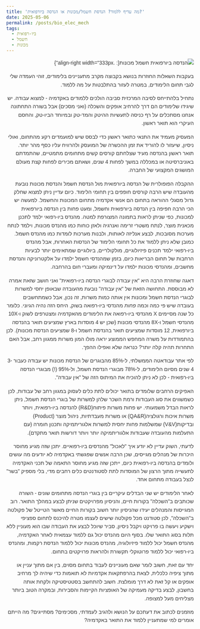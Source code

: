 ```yaml
---
title: 'מה עדיף ללמוד? הנדסת חשמל/מכונות או הנדסה ביורפואית?'
date: 2025-05-06
permalink: /posts/bio_elec_mech
tags:
  - ביו-רפואית
  - חשמל
  - מכונות
---
```

<div dir="rtl" style="font-family: Arial, sans-serif; line-height: 1.6; color: #333; max-width: 800px; margin: auto; text-align: right;">

![הנדסה ביורפואית חשמל מכונות](https://ranbenayoun.github.io/ranbe/images/הנדסהביורפואיתמכונותחשמל.png){: .align-right width="333px"}

<p>בעקבות השאלות החוזרות בנושא בקבוצה מקרב מתעניינים בלימודים, זוהי העמדה שלי לגבי תחום הלימודים, במטרה לעזור בהתלבטות על מה ללמוד.</p>

<p>נתחיל בלהתייחס לסיבה המרכזית סביבה הולכים ללמודים באקדמיה - למצוא עבודה. יש שיגידו שלימודים הם דרך להרחיב אופקים והשכלה (ואני מסכים) אבל בשורה התחתונה אנחנו מסתכלים על רף כניסה לתעשיות ההיטק והמד-טק ובמיוחד הביו-טק, והחסם העיקרי הוא תואר ראשון.</p>

<p>המעסיק מעמיד את התנאי כתואר ראשון כדי לבסס שיש למועמדים רקע מהתחום, ואולי ניסיון, שיעזור לו להוריד את זמן ההכשרה של המועסק ולהרוויח עליו כסף מהר יותר. תואר ראשון בהנדסה מעיד שצלחתם קורסים קשים מתחומים מתמטיים, שהתמדתם באוניברסיטה או במכללה במשך לפחות 4 שנים, ושאתם מכירים לפחות קצת מעולם המושגים המקצועי של החברה.</p>

<p>ההקבלה הפופולרית של הנדסה ביורפואית מול הנדסת חשמל והנדסת מכונות נובעת מהעובדה שיש הרבה קורסים חופפים בין תחומי הלימוד. כיום עדיין ניתן למצוא שחלק גדול מסגלי ההוראה בתחום הם אנשי אקדמיה מתחום המכונות והחשמל. למעשה יש הכי הרבה חפיפה בין הנדסה ביורפואית וחשמל, ומעט פחות בין הנדסה ביורפואית למכונות, כפי שניתן לראות בתמונה המצורפת למטה. מהנדס ביו-רפואי ילמד לתכנן מכאנית מוצר, לנתח משטרי זרימה ואנרגיה ולאזן כוחות כמו מהנדס מכונות, וילמד לנתח מערכות מסובכות, לבצע אנליזה לאותות, ולבנות מערכות לומדות כמו מהנדס חשמל. כמובן שלא ניתן ללמוד את כל תחומי הלימוד של הנדסות האחרות, אבל מהנדס ביו-רפואי ילמד תכנים פיזיולוגיים, מולקולריים, ביולוגיים שמתאימים יותר לבעיות הרחבות של תחום הבריאות כיום, בזמן שמהנדסי חשמל ילמדו על אלקטרוניקה והנדסת מחשבים, ומהנדסי מכונות ילמדו על דינמיקה ומעברי חום בהרחבה.</p>

<p>דאגה שחוזרת הרבה היא "אין עבודה לבוגרי הנדסה ביו-רפואית" ואני חושב שזאת אמרה לא מבוססת. התחושה הזאת של "אין עבודה" נובעת מהעובדה שבאופן יחסי למשרות לבוגרי הנדסת חשמל ומכונות אין אותה כמות משרות, זה נכון, אבל כשמתחשבים בעובדה שיש פי כמה וכמה <em>פחות</em> מהנדסי ביו-רפואה בשוק, היחס הזה נהיה הגיוני. כלומר כל שנה מסיימים X מהנדסי ביו-רפואה את הלימודים מהאקדמיה ומצטרפים לשוק ו-10X מהנדסי חשמל ו-8X מהנדסי מכונות (שכן יש 4 מוסדות בארץ שמציעים תואר בהנדסה ביורפואית, 12 מוסדות שמציעים תואר בהנדסת חשמל ו-8 שמציעים הנדסת מכונות). לכן בהתמודדות על משרה המחפש הממוצע יראה מולו המון משרות ממגוון רחב, אבל האם התחרות תהיה קלה יותר? כנראה שלא ואפילו ההפך.</p>

<p>לפי אתר עבודאטה הממשלתי, ל-85% מהבוגרים של הנדסת מכונות יש עבודה כעבור 3-4 שנים מסיום הלימודים, ל-78% מבוגרי הנדסת חשמל, ול-95% (!) מבוגרי הנדסה ביו-רפואית - לכן לא ניתן להוכיח את המיתוס הזה של "אין עבודה".</p>

<p>האפיקים הרחבים שלומדים בתואר יכולים לתת כלים לעסוק במגוון רחב של עבודות, לכן כשמשווים את סוג העבודות ורמת השכר שלהן למשרות של בוגרי הנדסת חשמל, ניתן לראות הבדל משמעותי. יש פחות משרות פיתוח(R&D) להנדסה ביו-רפואית, ויותר משרות איכות ורגולציה(QA&R) או משרות מעבדתיות, ניהול מוצר (Product) ובדיקות(V&V) שמשלמות פחות יחסית למשרות אלגוריתמיקה ותכנון חומרה (עם התעלמות מהעובדה שעבודות אלגוריתמיקה יותר ויותר דורשות תואר מתקדם).</p>

<p>לדעתי, השוק עדיין לא יודע איך "לאכול" מהנדסים ביו-רפואיים. יתכן שזה מגיע מחוסר היכרות של מנהלים מגייסים, שכן הרבה אנשים שפגשתי באקדמיה לא יודעים מה עושים ולומדים בהנדסה ביו-רפואית כיום, ייתכן שזה מגיע מחוסר התאמה של תכני האקדמיה לתעשייה מתוך הרצון של המוסדות לתת לסטודנטים כלים רחבים מדי, בלי מספיק "בשר" לנצל בעבודה מתחום אחד.</p>

<p>לאחר הלימודים יש שני הבדלים עיקריים בין בוגרי הנדסה מתחומים שונים - השורה שכותבים ב"השכלה" בקורות חיים, והניסיון מפרויקטים שניתן לבצע במהלך התואר. רוב המגייסות והמנהלים יעידו שהניסיון יותר חשוב בקורות החיים מאשר הטייטל של פקולטה ב"השכלה", לכן סטודנט מכל פקולטה שישים לעצמו מטרה להיכנס לתחום ספציפי וישקיע ויעשה בו פרויקט ויקבל ניסיון, סביר שיוכל לבצע את העבודה שבו הוא מעוניין ללא תלות בסוג התואר שלו. בסוף היום מהנדס יכול גם ללמוד עצמאית לאחר האקדמיה, מהנדס חשמל יכול ללמוד פיזיולוגיה, מהנדס מכונות יכול ללמוד הנדסת רקמות, ומהנדס ביו-רפואי יכול ללמוד פרוטוקלי תקשורת ולהראות פרויקטים בתחום.</p>

<p>יחד עם זאת, חשוב לומר שאם מעוניינים לעבוד בתחום מסוים, בין אם מתוך עניין או מתוך ציפיה כלכלית, לצאת בהרפתקאות אקדמיות לא תואמות כדי שיהיה לך מרחיב אופקים או קל זאת לא דרך מומלצת. חשוב להתחשב בסטטיסטיקה ולקחת אותה בחשבון, לבצע בדיקה מעמיקה של האופציות הקיימות והסבירות, ובמקרה הטוב ביותר מצליחים מעל למצופה.</p>

<p>מוזמנים לכתוב את דעתכם על הנושא ולהגיב לעמדתי, מסכימים? מסתייגים? מה הייתם אומרים למי שמתעניין ללמוד את התואר באקדמיה?</p>
